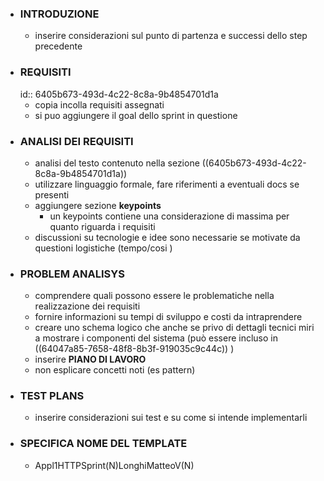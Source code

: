 - ### INTRODUZIONE
	- inserire considerazioni sul punto di partenza e successi dello step precedente
- ### REQUISITI
  id:: 6405b673-493d-4c22-8c8a-9b4854701d1a
	- copia incolla requisiti assegnati
	- si puo aggiungere il goal dello sprint in questione
- ### ANALISI DEI REQUISITI
	- analisi del testo contenuto nella sezione ((6405b673-493d-4c22-8c8a-9b4854701d1a))
	- utilizzare linguaggio formale, fare riferimenti a eventuali docs se presenti
	- aggiungere sezione **keypoints**
		- un keypoints contiene una considerazione di massima per quanto riguarda i requisiti
	- discussioni su tecnologie e idee sono necessarie se motivate da questioni logistiche (tempo/cosi )
- ### PROBLEM ANALISYS
	- comprendere quali possono essere le problematiche nella realizzazione dei requisiti
	- fornire informazioni su tempi di sviluppo e costi da intraprendere
	- creare uno schema logico che anche se privo di dettagli tecnici miri a mostrare i componenti del sistema (può essere incluso in ((64047a85-7658-48f8-8b3f-919035c9c44c)) )
	- inserire  **PIANO DI LAVORO**
	- non esplicare concetti noti (es pattern)
- ### TEST PLANS
	- inserire considerazioni sui test e su come si intende implementarli
- ### SPECIFICA NOME DEL TEMPLATE
	- Appl1HTTPSprint(N)LonghiMatteoV(N)